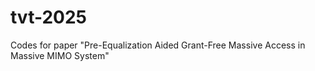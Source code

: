 # tvt-2025
Codes for paper "Pre-Equalization Aided Grant-Free Massive Access in Massive MIMO System"
